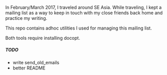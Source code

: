 In February/March 2017, I traveled around SE Asia. While traveling, I kept a mailing list as a way to keep in
touch with my close friends back home and practice my writing.

This repo contains adhoc utilities I used for managing this mailing list.

Both tools require installing docopt.

##### TODO
- write send_old_emails
- better README
